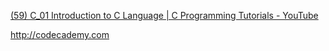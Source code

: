 
[(59) C_01 Introduction to C Language | C Programming Tutorials - YouTube](https://www.youtube.com/watch?v=EjavYOFoJJ0)

http://codecademy.com